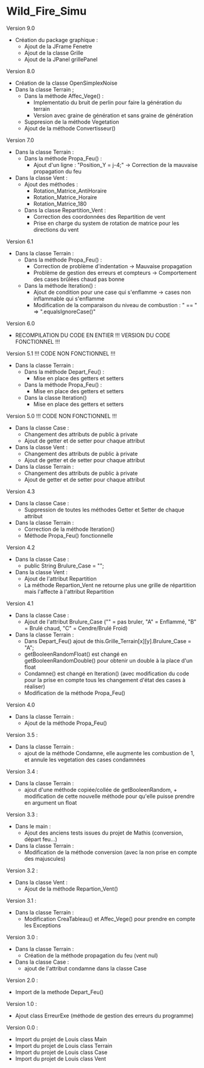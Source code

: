 # Wild_Fire_Simu


Version 9.0
- Création du package graphique :	
   - Ajout de la JFrame Fenetre
   - Ajout de la classe Grille
   - Ajout de la JPanel grillePanel

Version 8.0
- Création de la classe OpenSimplexNoise
- Dans la classe Terrain ;
    - Dans la méthode Affec_Vege() :
        - Implementatio du bruit de perlin pour faire la génération du terrain
        - Version avec graine de génération et sans graine de génération
    - Suppresion de la méthode Vegetation
    - Ajout de la méthode Convertisseur()

Version 7.0
- Dans la classe Terrain :
    - Dans la méthode Propa_Feu() : 
        - Ajout d'un ligne : "Position_Y = j-4;" -> Correction de la mauvaise propagation du feu
- Dans la classe Vent : 
    - Ajout des méthodes :
        - Rotation_Matrice_AntiHoraire
        - Rotation_Matrice_Horaire
        - Rotation_Matrice_180
    - Dans la classe Repartition_Vent :
        - Correction des coordonnées des Repartition de vent 
        - Prise en charge du system de rotation de matrice pour les directions du vent

Version 6.1
- Dans la classe Terrain :
    - Dans la méthode Propa_Feu()  :
        - Correction de problème d'indentation -> Mauvaise propagation
        - Problème de gestion des erreurs et compteurs -> Comportement des cases brûlées chaud pas bonne
    - Dans la méthode Iteration() :
        - Ajout de condition pour une case qui s'enflamme -> cases non inflammable qui s'enflamme  
        - Modification de la comparaison du niveau de combustion : " == " => ".equalsIgnoreCase()"
	

Version 6.0
- RECOMPILATION DU CODE EN ENTIER 
!!! VERSION DU CODE FONCTIONNEL !!!

Version 5.1
!!! CODE NON FONCTIONNEL !!!
- Dans la classe Terrain :
    - Dans la méthode Depart_Feu() :
        - Mise en place des getters et setters
    - Dans la méthode Propa_Feu() :
        - Mise en place des getters et setters
    - Dans la classe Iteration()
        - Mise en place des getters et setters

Version 5.0
!!! CODE NON FONCTIONNEL !!!
- Dans la classe Case : 
    - Changement des attributs de public à private
    - Ajout de getter et de setter pour chaque attribut
- Dans la classe Vent : 
    - Changement des attributs de public à private
    - Ajout de getter et de setter pour chaque attribut
- Dans la classe Terrain :
    - Changement des attributs de public à private
    - Ajout de getter et de setter pour chaque attribut

Version 4.3
- Dans la classe Case :
    - Suppression de toutes les méthodes Getter et Setter de chaque attribut
- Dans la classe Terrain :
    - Correction de la méthode Iteration()
    - Méthode Propa_Feu() fonctionnelle

Version 4.2
- Dans la classe Case :
    - public String Brulure_Case = "";
- Dans la classe Vent :
    - Ajout de l'attribut Repartition
    - La méthode Repartion_Vent ne retourne plus une grille de répartition mais l'affecte à l'attribut Repartition

Version 4.1
- Dans la classe Case :
    - Ajout de l'attribut Brulure_Case ("" = pas bruler, "A" = Enflammé, "B" = Brulé chaud, "C" = Cendre/Brulé Froid)
- Dans la classe Terrain :
    - Dans Depart_Feu() ajout de this.Grille_Terrain[x][y].Brulure_Case = "A";
    - getBooleenRandomFloat() est changé en getBooleenRandomDouble() pour obtenir un double à la place d'un float
    - Condamne() est changé en Iteration() (avec modification du code pour la prise en compte tous les changement d'état des cases à réaliser)
    - Modification de la méthode Propa_Feu()

Version 4.0
- Dans la classe Terrain :
    - Ajout de la méthode Propa_Feu()

 Version 3.5 :
 - Dans la classe Terrain :
    - ajout de la méthode Condamne, elle augmente les combustion de 1, et annule les vegetation des cases condamnées
   
 Version 3.4 :
 - Dans la classe Terrain :
    - ajout d'une méthode copiée/collée de getBooleenRandom, + modification de cette nouvelle méthode pour qu'elle puisse prendre en argument un float 

Version 3.3 :
- Dans le main :
    - Ajout des anciens tests issues du projet de Mathis (conversion, départ feu...)
- Dans la classe Terrain : 
    - Modification de la méthode conversion (avec la non prise en compte des majuscules)  
 
Version 3.2 :
- Dans la classe Vent :
    - Ajout de la méthode Repartion_Vent()

Version 3.1 :
- Dans la classe Terrain :
    - Modification CreaTableau() et Affec_Vege() pour prendre en compte les Exceptions

Version 3.0 :
- Dans la classe Terrain :
    - Création de la méthode propagation du feu (vent nul)
- Dans la classe Case :
    - ajout de l'attribut condamne dans la classe Case
  
Version 2.0 :
- Import de la methode Depart_Feu()

Version 1.0 :
- Ajout class ErreurExe (méthode de gestion des erreurs du programme)

Version 0.0 :
- Import du projet de Louis class Main
- Import du projet de Louis class Terrain
- Import du projet de Louis class Case
- Import du projet de Louis class Vent
